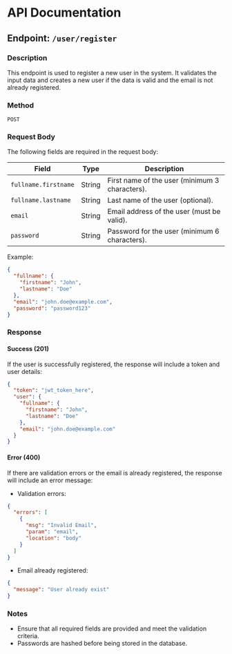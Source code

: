 # API Documentation

## Endpoint: `/user/register`

### Description
This endpoint is used to register a new user in the system. It validates the input data and creates a new user if the data is valid and the email is not already registered.

### Method
`POST`

### Request Body
The following fields are required in the request body:

| Field               | Type   | Description                                      |
|---------------------|--------|--------------------------------------------------|
| `fullname.firstname`| String | First name of the user (minimum 3 characters).   |
| `fullname.lastname` | String | Last name of the user (optional).                |
| `email`             | String | Email address of the user (must be valid).       |
| `password`          | String | Password for the user (minimum 6 characters).    |

Example:
```json
{
  "fullname": {
    "firstname": "John",
    "lastname": "Doe"
  },
  "email": "john.doe@example.com",
  "password": "password123"
}
```

### Response

#### Success (201)
If the user is successfully registered, the response will include a token and user details:
```json
{
  "token": "jwt_token_here",
  "user": {
    "fullname": {
      "firstname": "John",
      "lastname": "Doe"
    },
    "email": "john.doe@example.com"
  }
}
```

#### Error (400)
If there are validation errors or the email is already registered, the response will include an error message:
- Validation errors:
```json
{
  "errors": [
    {
      "msg": "Invalid Email",
      "param": "email",
      "location": "body"
    }
  ]
}
```
- Email already registered:
```json
{
  "message": "User already exist"
}
```

### Notes
- Ensure that all required fields are provided and meet the validation criteria.
- Passwords are hashed before being stored in the database.
